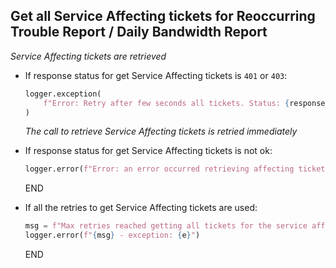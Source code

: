 ## Get all Service Affecting tickets for Reoccurring Trouble Report / Daily Bandwidth Report

_Service Affecting tickets are retrieved_

* If response status for get Service Affecting tickets is `401` or `403`:
  ```python
  logger.exception(
      f"Error: Retry after few seconds all tickets. Status: {response_all_tickets['status']}"
  )
  ```
  _The call to retrieve Service Affecting tickets is retried immediately_

* If response status for get Service Affecting tickets is not ok:
  ```python
  logger.error(f"Error: an error occurred retrieving affecting tickets: {response_all_tickets}")
  ```
  END

* If all the retries to get Service Affecting tickets are used:
  ```python
  msg = f"Max retries reached getting all tickets for the service affecting monitor process."
  logger.error(f"{msg} - exception: {e}")
  ```
  END